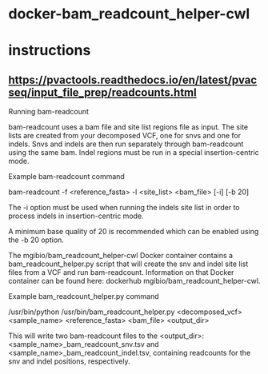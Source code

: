 # docker-bam_readcount_helper-cwl

# instructions
## https://pvactools.readthedocs.io/en/latest/pvacseq/input_file_prep/readcounts.html

Running bam-readcount

bam-readcount uses a bam file and site list regions file as input. The site lists are created from your decomposed VCF, one for snvs and one for indels. Snvs and indels are then run separately through bam-readcount using the same bam. Indel regions must be run in a special insertion-centric mode.

Example bam-readcount command

bam-readcount -f <reference_fasta> -l <site_list> <bam_file> [-i] [-b 20]

The -i option must be used when running the indels site list in order to process indels in insertion-centric mode.

A minimum base quality of 20 is recommended which can be enabled using the -b 20 option.

The mgibio/bam_readcount_helper-cwl Docker container contains a bam_readcount_helper.py script that will create the snv and indel site list files from a VCF and run bam-readcount. Information on that Docker container can be found here: dockerhub mgibio/bam_readcount_helper-cwl.

Example bam_readcount_helper.py command

/usr/bin/python /usr/bin/bam_readcount_helper.py <decomposed_vcf> <sample_name> <reference_fasta> <bam_file> <output_dir>

This will write two bam-readcount files to the <output_dir>: <sample_name>_bam_readcount_snv.tsv and <sample_name>_bam_readcount_indel.tsv, containing readcounts for the snv and indel positions, respectively.
